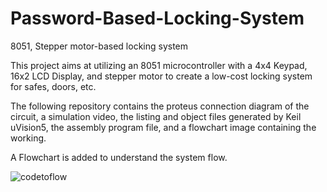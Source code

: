 # Password-Based-Locking-System
8051, Stepper motor-based locking system

This project aims at utilizing an 8051 microcontroller with a 4x4 Keypad, 16x2 LCD Display, and stepper motor to 
create a low-cost locking system for safes, doors, etc.

The following repository contains the proteus connection diagram of the circuit, a simulation video, the listing and
object files generated by Keil uVision5, the assembly program file, and a flowchart image containing the working.

A Flowchart is added to understand the system flow.

![codetoflow](https://github.com/Arsalan389/Password-Based-Locking-System/assets/97394831/a87f6221-39da-47ad-afd0-62d8d35e9eb0)
